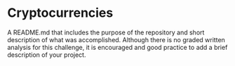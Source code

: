 # Cryptocurrencies
A README.md that includes the purpose of the repository and short description of what was accomplished. Although there is no graded written analysis for this challenge, it is encouraged and good practice to add a brief description of your project.
